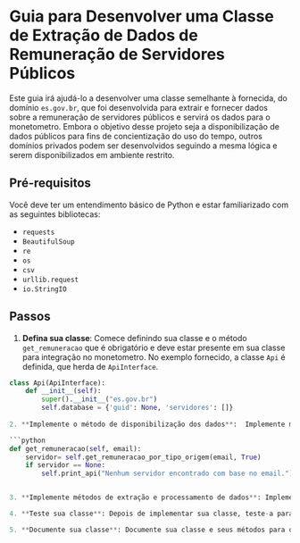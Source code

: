 # Guia para Desenvolver uma Classe de Extração de Dados de Remuneração de Servidores Públicos

Este guia irá ajudá-lo a desenvolver uma classe semelhante à fornecida, do domínio `es.gov.br`, que foi desenvolvida para extrair e fornecer dados sobre a remuneração de servidores públicos e servirá os dados para o monetometro.
Embora o objetivo desse projeto seja a disponibilização de dados públicos para fins de concientização do uso do tempo, outros domínios privados podem ser desenvolvidos seguindo a mesma lógica e serem disponibilizados em ambiente restrito.

## Pré-requisitos

Você deve ter um entendimento básico de Python e estar familiarizado com as seguintes bibliotecas:

- `requests`
- `BeautifulSoup`
- `re`
- `os`
- `csv`
- `urllib.request`
- `io.StringIO`

## Passos

1. **Defina sua classe**: Comece definindo sua classe e o método `get_remuneracao` que é obrigatório e deve estar presente em sua classe para integração no monetometro. No exemplo fornecido, a classe `Api` é definida, que herda de `ApiInterface`.

```python
class Api(ApiInterface):
    def __init__(self):
        super().__init__("es.gov.br")
        self.database = {'guid': None, 'servidores': []}
		
2. **Implemente o método de disponibilização dos dados**:  Implemente método o método obrigatório para disponibilização dos dados da fonte. No exemplo fornecido, o método `get_remuneracao`, obrigatório, é usado para disponibilizar dados de remuneração com base em um endereço de e-mail.

```python
def get_remuneracao(self, email):
    servidor= self.get_remuneracao_por_tipo_origem(email, True)            
    if servidor == None:
        self.print_api("Nenhum servidor encontrado com base no email.")


3. **Implemente métodos de extração e processamento de dados**: Implemente métodos para extrair e processar os dados. No exemplo fornecido, do domínio `es.gov.br`, os métodos `filtrar_e_agrupar_via_api_servidores_por_email e `ler_csv_e_transformar_em_servidores` são usados para processar os dados extraídos. A grande maioria dos dados de transparência são disponibilizados em formato CSV, embora não seja o meio padrão utilizado para extração dos dados no domínio de exemplo, foi desenvolvido o método `ler_csv_e_transformar_em_servidores` que usa o CSV e pode servir de exemplo para outras iniciativas.

4. **Teste sua classe**: Depois de implementar sua classe, teste-a para garantir que ela esteja funcionando corretamente. Você pode fazer isso criando uma instância da classe e chamando seus métodos.

5. **Documente sua classe**: Documente sua classe e seus métodos para que outros desenvolvedores possam entender como usá-la. Você pode fazer isso usando docstrings em Python.
